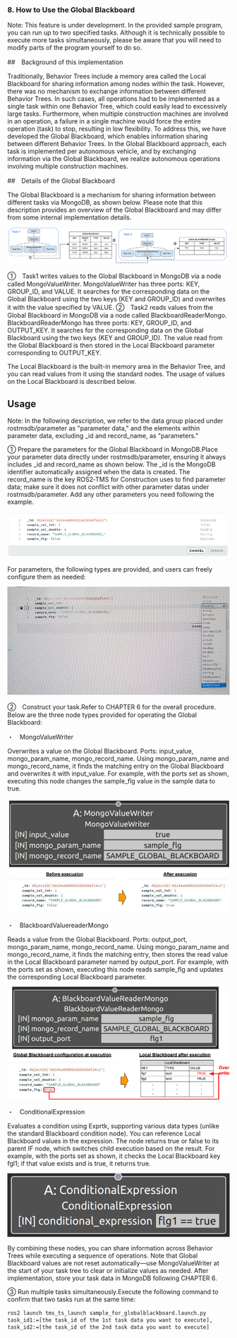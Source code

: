 ### 8. How to Use the Global Blackboard

Note: This feature is under development. In the provided sample program, you can run up to two specified tasks. Although it is technically possible to execute more tasks simultaneously, please be aware that you will need to modify parts of the program yourself to do so.

<!-- ※　本機能は開発途上であり、サンプルとして用意されているプログラムで実行可能なのは指定したタスク2つまでです。これ以上のタスクを同時に実行することも可能ですが、使用にはご自身でプログラムの一部を書き換えていただく必要がある点にご留意ください。 -->


##　Background of this implementation

Traditionally, Behavior Trees include a memory area called the Local Blackboard for sharing information among nodes within the task. However, there was no mechanism to exchange information between different Behavior Trees. In such cases, all operations had to be implemented as a single task within one Behavior Tree, which could easily lead to excessively large tasks. Furthermore, when multiple construction machines are involved in an operation, a failure in a single machine would force the entire operation (task) to stop, resulting in low flexibility. To address this, we have developed the Global Blackboard, which enables information sharing between different Behavior Trees. In the Global Blackboard approach, each task is implemented per autonomous vehicle, and by exchanging information via the Global Blackboard, we realize autonomous operations involving multiple construction machines.

<!-- 従来、Behavior TreeにはLocal Blackboardという同一のタスク内のノード間で情報を共有するためのメモリ領域が存在した。
一方で、異なるBehavior Tree間で情報をやり取りする仕組みは存在しなかった。
この場合、同一のタスク内ですべての施工を単一のタスクとして実装する必要があり、タスクのサイズが膨大になり易い。
また、複数台の建機を扱う施工の場合には建機1台の不具合で施工(タスク)全体を停止させなくてはならないなど、柔軟性も低いものとなる。
そこで、異なるBehavior Tree間での情報の共有を可能とするGlobal Blackboardを新たに開発した。
Globnal Blackboardでは個々のタスクを自律移動体ごとに実装するものとし、Global Blackboardを介して情報のやり取りを行うことで複数建機による自律化施工を実現する。 -->

##　Details of the Global Blackboard

The Global Blackboard is a mechanism for sharing information between different tasks via MongoDB, as shown below. Please note that this description provides an overview of the Global Blackboard and may differ from some internal implementation details.

<!-- Global Blackboardとは以下に示すように、MongoDBを介して異なるタスク間で情報共有を行う仕組みのことである。なお、本説明はGlobal Blackboardの概要を伝えるものであり、内部実装と一部異なる点には留意頂きたい。 -->

![](docs/global_blackboard.png)

①　Task1 writes values to the Global Blackboard in MongoDB via a node called MongoValueWriter. MongoValueWriter has three ports: KEY, GROUP_ID, and VALUE. It searches for the corresponding data on the Global Blackboard using the two keys (KEY and GROUP_ID) and overwrites it with the value specified by VALUE.
②　Task2 reads values from the Global Blackboard in MongoDB via a node called BlackboardReaderMongo. BlackboardReaderMongo has three ports: KEY, GROUP_ID, and OUTPUT_KEY. It searches for the corresponding data on the Global Blackboard using the two keys (KEY and GROUP_ID). The value read from the Global Blackboard is then stored in the Local Blackboard parameter corresponding to OUTPUT_KEY.

The Local Blackboard is the built-in memory area in the Behavior Tree, and you can read values from it using the standard nodes. The usage of values on the Local Blackboard is described below.

<!-- ①　Task1はMongoValueWriterというノードを介してMongoDB上のGlobal Blackboardへ値の書き込みを行う。この際、MongoValueWriterはKEY, GROUP_ID, VALUEの3つのポートを持ち、KEY, GROUP IDの2種類のキーを元にGlobal Blackboard上の該当するデータを検索し、VALUEで指定された値で上書きする。
②　Task2はBlackboardReaderMongoというノードを介してMongoDB上のGlobal Blackboardから値の読み出しを行う。BlackboardReaderMongoはKEY, GROUP ID, OUTPUT KEYの3つのポートを持ち、KEY, GROUP IDの2種類のキーを元にGlobal Blackboard上の該当するデータを検索する。Global Blackboardから読み出してきた値は、OUTPUT KEYで指定された値と対応するLocal Blackboard上のパラメータに格納する。

なお、Local BlackboardはBehavior Treeに標準搭載されているメモリ領域であり、標準で用意されているノードを指定して読み出してくることが可能である。Loacal Blackboard上の値の使用方法については以下に記載する。 -->

## Usage

Note: In the following description, we refer to the data group placed under rostmsdb/parameter as "parameter data," and the elements within parameter data, excluding _id and record_name, as "parameters."

<!-- ※　以下の説明ではrostmsdb/parameter直下に配置に配置してあるパラメータのまとまりとなるデータを"パラメータデータ"と、パラメータデータ内の_id, record_nameを除く要素を"パラメータ"と呼ぶ。 -->

① Prepare the parameters for the Global Blackboard in MongoDB.Place your parameter data directly under rostmsdb/parameter, ensuring it always includes _id and record_name as shown below. The _id is the MongoDB identifier automatically assigned when the data is created. The record_name is the key ROS2‑TMS for Construction uses to find parameter data; make sure it does not conflict with other parameter datas under rostmsdb/parameter. Add any other parameters you need following the example.

<!-- ①　まずはじめにMongoDB上にGlobal Blackboardとして使用するパラメータを用意する必要がある。パラメータデータはrostmsdb/parameter直下に配置し、以下に示すように_id, record_nameを必ず含むようにする。_idはMongoDBにおけるデータ識別用のIDでパラメーラデータ作成時に自動で付与される値である。また、record_nameはROS2-TMS for Constructionがパラメータデータを検索する際のキーとなる値でありrostmsdb/parameter直下に置かれている他のパラメータデータと被らないようにする。また、必要に応じてGlobal Blackboard上に置きたいパラメータを以下の例にしたがって配置する。 -->

![](docs/global_blackboard_imp.png)

For parameters, the following types are provided, and users can freely configure them as needed:

<!-- なお、パラメータの方に関しては、以下のものが用意されており、この中から利用者が自由に設定することができる。 -->

![](docs/global_blackboard_types.png)

②　Construct your task.Refer to CHAPTER 6 for the overall procedure. Below are the three node types provided for operating the Global Blackboard:

<!-- ②　次にタスクを構築する。大まかな手順についてはCHAPTER6を参照願いたい。ここではGlobal Blackboardの操作のために用意したノード群として、MonogValueWriter, BlackboardValueReaderMongo, ConditionalExpressionという3種類のノードについて紹介する。 -->


・　MongoValueWriter

Overwrites a value on the Global Blackboard. Ports: input_value, mongo_param_name, mongo_record_name. Using mongo_param_name and mongo_record_name, it finds the matching entry on the Global Blackboard and overwrites it with input_value. For example, with the ports set as shown, executing this node changes the sample_flg value in the sample data to true.

<!-- 前述の通り、タスクからBlackboard上の値を書き換えるためのノードである。input_value, mongo_param_name, mongo_record_nameという3種類のノードを持ち、mongo_param_name, mongo_record_nameの2種類のキーを元にGlobal Blackboard上の該当するデータを検索し、input_valueで指定された値で上書きする。例えば以下のようにポートの値を指定した場合には、Behavior Treeがタスクの実装に則り当該ノードを実行した時点で上記画像のサンプルパラメータデータ上のsample_flgの値がtrueに書き換えられる。 -->

![](docs/MongoValueWriter.png)

・　BlackboardValuereaderMongo

Reads a value from the Global Blackboard. Ports: output_port, mongo_param_name, mongo_record_name. Using mongo_param_name and mongo_record_name, it finds the matching entry, then stores the read value in the Local Blackboard parameter named by output_port. For example, with the ports set as shown, executing this node reads sample_flg and updates the corresponding Local Blackboard parameter.

<!-- 前述の通り、タスクがGlobal Blackboard上の値を読み出してくる際に用いるノードである。BlackboardReaderMongoはoutput_port, mongo_param_name, mongo_record_nameの3つのポートを持ち、mongo_param_name, mongo_record_nameの2種類のキーを元にGlobal Blackboard上の該当するデータを検索する。Global Blackboardから読み出してきた値は、output_portで指定された値と対応するLocal Blackboard上のパラメータに格納する。例えば以下のようにポートを指定した場合にはBehavior Treeがタスクの実装に則り当該ノードを実行した時点で上記画像のサンプルパラメータデータ上のsample_flgの値を読み出して、Local Blackboard上からoutput_portに対応するパラメータを検索し、当該の値を読み出してきた値で更新する。 -->

![](docs/BlackboardValuereaderMongo.png)

・　ConditionalExpression

Evaluates a condition using Exprtk, supporting various data types (unlike the standard Blackboard condition node). You can reference Local Blackboard values in the expression. The node returns true or false to its parent IF node, which switches child execution based on the result. For example, with the ports set as shown, it checks the Local Blackboard key fgl1; if that value exists and is true, it returns true.

<!-- 条件判定を行うノードである。従来のBlackboardにも条件判定のノードが存在したものの、同一の型をもつ値しか条件式に使用できなかったりと汎用性に乏しかった。このため、Exprtkをベースに、様々なデータ型を条件判定式で使用可能なノードを新たに構築した。本ノードでは以下に示すようにLocal Blackboard上の値を条件式に指定することが可能となっている。条件判定の結果に応じて親ノードにTrue/Falseに対応する値を返却する。基本的に本ノードの親ノードにはIFノードが存在し、条件判定結果に応じて実行する子ノードを切り替えることでタスクの挙動を変化させる。例えば以下のように指定した場合、Local Blackboard上のfgl1というキーを持つデータを検索し、該当するデータが存在した場合には値を読み出してきて、これがtrueであれば親ノードへtrueに対応する値を返却する。 -->

![](docs/ConditionalExpression.png)

By combining these nodes, you can share information across Behavior Trees while executing a sequence of operations. Note that Global Blackboard values are not reset automatically—use MongoValueWriter at the start of your task tree to clear or initialize values as needed. After implementation, store your task data in MongoDB following CHAPTER 6.

<!-- 上記のノードを組み合わせてタスクを構築することでBehavior Tree間で情報共有しつつ一連の施工を行うことが可能となる。
なお、タスクの設計に際しては、自動でGlobal Blackboard上の値がリセットされない点にご留意いただきたい。したがって、タスクツリーの先頭でMongoValueWriterを使用してGlobal Blackboard上の値をリセット可能な形にしておくことをおすすめする。

タスクの実装が完了したらCHAPTER6の手順にしたがってMonogDB上にタスクデータを格納してください。 -->

③ Run multiple tasks simultaneously.Execute the following command to confirm that two tasks run at the same time:

<!-- ③最後に、以下のコマンドを実行すると2つのタスクが同時に実行されることが確認可能できる。 -->

```
ros2 launch tms_ts_launch sample_for_globalblackboard.launch.py task_id1:=[the task_id of the 1st task data you want to execute], task_id2:=[the task_id of the 2nd task data you want to execute]
```










